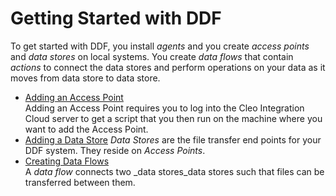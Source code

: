 # Getting Started with DDF

<div class="body">

To get started with DDF, you install _agents_ and you create _access points_ and _data stores_ on local systems. You create _data flows_ that contain _actions_ to connect the data stores and perform operations on your data as it moves from data store to data store.

</div>

<div class="related-links">

* [Adding an Access Point](../Tasks/DDF_AddingAccessPoints_task.html)  
    Adding an Access Point requires you to log into the Cleo Integration Cloud server to get a script that you then run on the machine where you want to add the Access Point.
* [Adding a Data Store](../Tasks/DDF_AddingDataStores_task.html)
    _Data Stores_ are the file transfer end points for your DDF system. They reside on _Access Points_.
* [Creating Data Flows](../Tasks/DDF_CreatingDataFlows_task.html)  
    A _data flow_ connects two _data stores_data stores such that files can be transferred between them.

</div>

